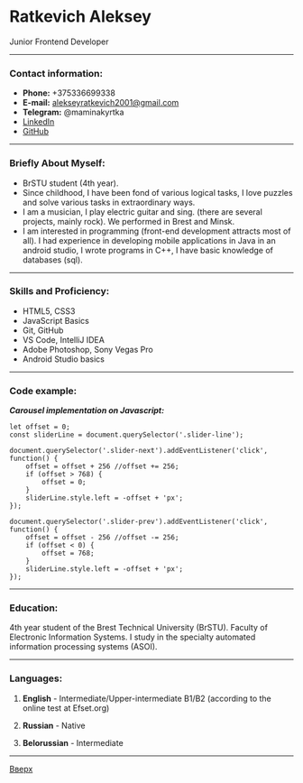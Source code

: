 <a id="anchor"></a>

# Ratkevich Aleksey 
Junior Frontend Developer

---

### Contact information: 
- __Phone:__ +375336699338
- __E-mail:__ alekseyratkevich2001@gmail.com
- __Telegram:__ @maminakyrtka
- [LinkedIn](https://www.linkedin.com/in/ratkevichaleksey/)
- [GitHub](https://github.com/AlekseyRatkevich)

---

### Briefly About Myself: 
- BrSTU student (4th year).
- Since childhood, I have been fond of various logical tasks, I love puzzles and solve various tasks in extraordinary ways.
- I am a musician, I play electric guitar and sing. (there are several projects, mainly rock). We performed in Brest and Minsk.
- I am interested in programming (front-end development attracts most of all). I had experience in developing mobile applications in Java in an android studio, I wrote programs in C++, I have basic knowledge of databases (sql).

---

### Skills and Proficiency: 
* HTML5, CSS3
* JavaScript Basics
* Git, GitHub
* VS Code, IntelliJ IDEA
* Adobe Photoshop, Sony Vegas Pro
* Android Studio basics 

---

### Code example: 

___Carousel implementation on Javascript:___

```
let offset = 0;
const sliderLine = document.querySelector('.slider-line');

document.querySelector('.slider-next').addEventListener('click', function() {
    offset = offset + 256 //offset += 256;
    if (offset > 768) {
        offset = 0;
    }
    sliderLine.style.left = -offset + 'px';
});

document.querySelector('.slider-prev').addEventListener('click', function() {
    offset = offset - 256 //offset -= 256;
    if (offset < 0) {
        offset = 768;
    }
    sliderLine.style.left = -offset + 'px';
});
```

---

### Education: 

4th year student of the Brest Technical University (BrSTU). Faculty of Electronic Information Systems. I study in the specialty automated information processing systems (ASOI).

---

### Languages: 

1.  __English__ - Intermediate/Upper-intermediate B1/B2 (according to the online test at Efset.org)

2.  __Russian__ - Native
3.  __Belorussian__ - Intermediate 

---

[Вверх](#anchor)
